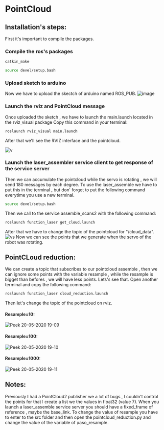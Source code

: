 # PointCloud
## Installation's steps:
First it's important to compile the packages.
### Compile the ros's packages
```bash
catkin_make
```
```bash
source devel/setup.bash
```
### Upload sketch to arduino
Now we have to upload the skectch of arduino named ROS_PUB.
![image](https://user-images.githubusercontent.com/59718261/82510083-513bc200-9acf-11ea-8caa-f6b4fd29abf8.png)

### Launch the rviz and PointCloud message
Once uploaded the sketch , we have to launch the main.launch located in the rviz_visual package
Copy this command in your terminal:

```bash
roslaunch rviz_visual main.launch
```
After that we'll see the RVIZ interface and the pointcloud.

![v](https://user-images.githubusercontent.com/59718261/82404194-437e3200-9a26-11ea-81c3-c2d63f6abe14.gif)

### Launch the laser_assembler service client to get response of the service server

Then we can accumulate the pointcloud while the servo is rotating , we will send 180 messages by each degree.
To use the laser_assemble we have to put this in the terminal , but don' forget to put the following command everytime you use a new terminal.
```bash
source devel/setup.bash
```
Then we call to the service assemble_scans2 with the following command:
```bash
roslaunch function_laser get_cloud.launch
```
After that we have to change the topic of the pointcloud for "/cloud_data".
![vs](https://user-images.githubusercontent.com/59718261/82404375-c1dad400-9a26-11ea-9130-cf5b894460ac.gif)
Now we can see the points that we generate when the servo of the robot was rotating.

## PointCLoud reduction:
We can create a topic that subscribes to our pointcloud assemble , then we can ignore some points with the variable resample , while the resample is bigget than befores , we will have less points. Lets's see that.
Open another terminal and copy the following command:
```bash
roslaunch function_laser cloud_reduction.launch
```
Then let's change the topic of the pointcloud on rviz.
#### Resample=10:
![Peek 20-05-2020 19-09](https://user-images.githubusercontent.com/59718261/82509544-cad2b080-9acd-11ea-90c4-db3f18b08d30.gif)
#### Resample=100:
![Peek 20-05-2020 19-10](https://user-images.githubusercontent.com/59718261/82509575-e938ac00-9acd-11ea-9b11-70598d5825a4.gif)
#### Resample=1000:
![Peek 20-05-2020 19-11](https://user-images.githubusercontent.com/59718261/82509579-eccc3300-9acd-11ea-9926-a5fb22e0eb00.gif)

## Notes:
Previously I had a PointCloud2 publisher we a lot of bugs , I couldn't control the points for that I create a list we the values in float32 (value 7).
When you launch a laser_assemble service server you should have a fixed_frame of reference , maybe the base_link.
To change the value of resample you have to enter to the src folder and then open the pointcloud_reduction.py and change the value of the variable of paso_resample.





